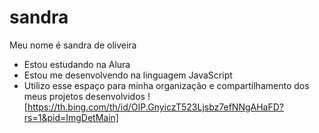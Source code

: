 # sandra
Meu nome é sandra de oliveira
- Estou estudando na Alura
- Estou me desenvolvendo na linguagem JavaScript
- Utilizo esse espaço para minha organização e compartilhamento dos meus projetos desenvolvidos
![https://th.bing.com/th/id/OIP.GnyiczT523Ljsbz7efNNgAHaFD?rs=1&pid=ImgDetMain]
